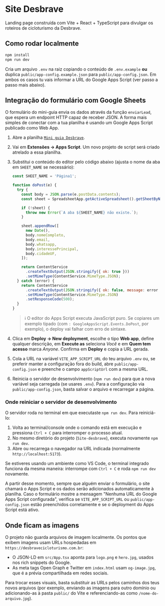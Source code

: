 # Site Desbrave

Landing page construída com Vite + React + TypeScript para divulgar os roteiros de cicloturismo da Desbrave.

## Como rodar localmente

```bash
npm install
npm run dev
```

Cria um arquivo `.env` na raiz copiando o conteúdo de `.env.example` **ou** duplica `public/app-config.example.json` para `public/app-config.json`. Em ambos os casos tu vais informar a URL do Google Apps Script (ver passo a passo mais abaixo).

## Integração do formulário com Google Sheets

O formulário do mini-guia envia os dados através da função `enviarLead`, que espera um endpoint HTTP capaz de receber JSON. A forma mais simples de conectar com a tua planilha é usando um Google Apps Script publicado como Web App.

1. Abre a planilha [`Mini guia Desbrave`](https://docs.google.com/spreadsheets/d/1HjF6eQFk1ZlidNZvPXxYrLsp0nrOAkhkcr4paWzVkOY/edit).
2. Vai em **Extensões → Apps Script**. Um novo projeto de script será criado atrelado a essa planilha.
3. Substitui o conteúdo do editor pelo código abaixo (ajusta o nome da aba em `SHEET_NAME` se necessário):

   ```js
   const SHEET_NAME = 'Página1';

   function doPost(e) {
     try {
       const body = JSON.parse(e.postData.contents);
       const sheet = SpreadsheetApp.getActiveSpreadsheet().getSheetByName(SHEET_NAME);

       if (!sheet) {
         throw new Error(`A aba ${SHEET_NAME} não existe.`);
       }

       sheet.appendRow([
         new Date(),
         body.nomeCompleto,
         body.email,
         body.whatsapp,
         body.interessePrincipal,
         body.cidadeUF,
       ]);

       return ContentService
         .createTextOutput(JSON.stringify({ ok: true }))
         .setMimeType(ContentService.MimeType.JSON);
     } catch (error) {
       return ContentService
         .createTextOutput(JSON.stringify({ ok: false, message: error instanceof Error ? error.message : 'Erro desconhecido' }))
         .setMimeType(ContentService.MimeType.JSON)
         .setResponseCode(500);
     }
   }
   ```
   > ℹ️ O editor do Apps Script executa JavaScript puro. Se copiares um exemplo tipado (com `: GoogleAppsScript.Events.DoPost`, por exemplo), o deploy vai falhar com erro de sintaxe.
4. Clica em **Deploy → New deployment**, escolhe o tipo **Web app**, define qualquer descrição, em **Execute as** seleciona *Você* e em **Quem tem acesso** marca *Anyone*. Confirma em **Deploy** e copia a URL gerada.
5. Cola a URL na variável `VITE_APP_SCRIPT_URL` do teu arquivo `.env` ou, se preferir manter a configuração fora do build, abre `public/app-config.json` e preenche o campo `appScriptUrl` com a mesma URL.
6. Reinicia o servidor de desenvolvimento (`npm run dev`) para que a nova variável seja carregada (se usares `.env`). Para a configuração via `public/app-config.json`, basta salvar o arquivo e recarregar a página.

### Onde reiniciar o servidor de desenvolvimento

O servidor roda no terminal em que executaste `npm run dev`. Para reiniciá-lo:

1. Volta ao terminal/console onde o comando está em execução e pressiona `Ctrl + C` para interromper o processo atual.
2. No mesmo diretório do projeto (`Site-desbrave`), executa novamente `npm run dev`.
3. Abre ou recarrega o navegador na URL indicada (normalmente `http://localhost:5173`).

Se estiveres usando um ambiente como VS Code, o terminal integrado funciona da mesma maneira: interrompe com `Ctrl + C` e roda `npm run dev` novamente.

A partir desse momento, sempre que alguém enviar o formulário, o site chamará o Apps Script e os dados serão adicionados automaticamente à planilha. Caso o formulário mostre a mensagem "Nenhuma URL do Google Apps Script configurada", verifica se `VITE_APP_SCRIPT_URL` ou `public/app-config.json` estão preenchidos corretamente e se o deployment do Apps Script está ativo.

## Onde ficam as imagens

O projeto não guarda arquivos de imagem localmente. Os pontos que exibem imagens usam URLs hospedadas em `https://desbravecicloturismo.com.br`:

- O JSON-LD em `src/App.tsx` aponta para `logo.png` e `hero.jpg`, usados nos rich snippets do Google.
- As meta tags Open Graph e Twitter em `index.html` usam `og-image.jpg`, que é a prévia compartilhada em redes sociais.

Para trocar esses visuais, basta substituir as URLs pelos caminhos dos teus novos arquivos (por exemplo, enviando as imagens para outro domínio ou adicionando-as à pasta `public/` do Vite e referenciando-as como `/nome-do-arquivo.jpg`).

